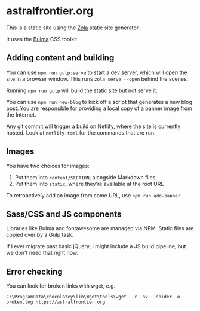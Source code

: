 # astralfrontier.org

This is a static site using the [Zola](https://www.getzola.org/) static site generator.

It uses the [Bulma](https://bulma.io/) CSS toolkit.

## Adding content and building

You can use `npm run gulp:serve` to start a dev server, which will open the site in a browser window. This runs `zola serve --open` behind the scenes.

Running `npm run gulp` will build the static site but not serve it.

You can use `npm run new-blog` to kick off a script that generates a new blog post. You are responsible for providing a local copy of a banner image from the Internet.

Any git commit will trigger a build on Netlify, where the site is currently hosted. Look at `netlify.toml` for the commands that are run.

## Images

You have two choices for images:

1. Put them into `content/SECTION`, alongside Markdown files
2. Put them into `static`, where they're available at the root URL

To retroactively add an image from some URL, use `npm run add-banner`.

## Sass/CSS and JS components

Libraries like Bulma and fontawesome are managed via NPM. Static files are copied over by a Gulp task.

If I ever migrate past basic jQuery, I might include a JS build pipeline, but we don't need that right now.

## Error checking

You can look for broken links with wget, e.g.

`C:\ProgramData\chocolatey\lib\Wget\tools\wget  -r -nv --spider -o broken.log https://astralfrontier.org`